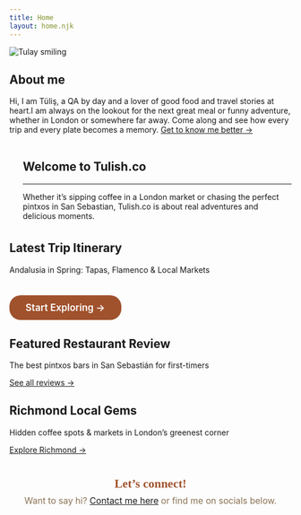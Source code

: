 ```yaml
---
title: Home
layout: home.njk
---
```

<section class="hero-row" style="margin-bottom: 2.2rem;">
  <img src="/assets/profile.jpg" alt="Tulay smiling" class="hero-photo" style="margin-bottom:0;">
  <div class="hero-about">
    <h2 class="about-title">About me</h2>
    <p class="hero-bio">
      Hi, I am Tüliş, a QA by day and a lover of good food and travel stories at heart.I am always on the lookout for the next great meal or funny adventure, whether in London or somewhere far away. Come along and see how every trip and every plate becomes a memory.
      <a href="/about/" class="hero-link">Get to know me better →</a>
    </p>
  </div>
</section>





<section class="welcome-hero" style="text-align:center; margin:2.8rem 0 2.3rem 0;">
 <div style="text-align: left; margin-left: 1.5rem;">
  <h1 class="welcome-title">Welcome to Tulish.co</h1>
<hr class="welcome-divider">
<p class="welcome-description">
  Whether it’s sipping coffee in a London market or chasing the perfect pintxos in San Sebastian, Tulish.co is about real adventures and delicious moments.
</p>

</div>
</section>



<section class="card-grid">
  <div class="feature-card">
    <h2 class="feature-title">Latest Trip Itinerary</h2>
    <p>Andalusia in Spring: Tapas, Flamenco & Local Markets</p>
<a href="/itineraries/" style="display:inline-block; margin-top:1.4em; background:#A0522D; color:#fff; padding:0.7em 1.7em; border-radius:20px; text-decoration:none; font-weight:600; font-size:1.06rem;">Start Exploring &rarr;</a>
  </div>
  <div class="feature-card">
    <h2 class="feature-title">Featured Restaurant Review</h2>
    <p>The best pintxos bars in San Sebastián for first-timers</p>
    <a href="/restaurant-reviews/" class="feature-link">See all reviews →</a>
  </div>
  <div class="feature-card">
    <h2 class="feature-title">Richmond Local Gems</h2>
    <p>Hidden coffee spots & markets in London’s greenest corner</p>
    <a href="/richmond-tips/" class="feature-link">Explore Richmond →</a>
  </div>
</section>


<section style="text-align:center; margin-top:2.5rem;">
  <div style="text-align:center; margin-top:2.2rem;">
  <div style="font-family: 'Playfair Display', serif; color: #A0522D; font-size:1.34rem; font-weight:600;">
    Let’s connect!
  </div>
  <div style="color:#8a7253; font-size:0.98rem; margin-top:0.5rem;">
    Want to say hi? <a href="/contact/">Contact me here</a> or find me on socials below.
  </div>
</div>


</section>
